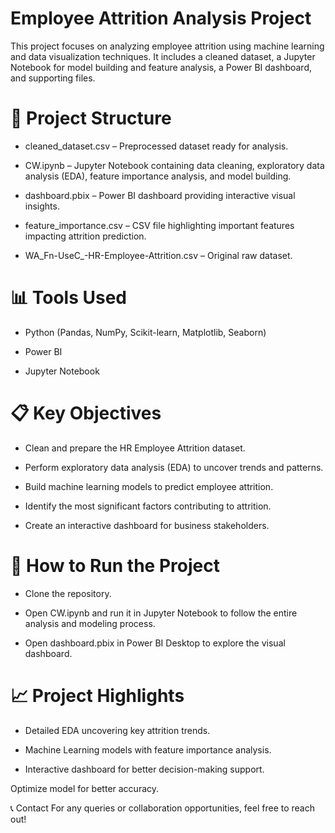 # Employee Attrition Analysis Project
This project focuses on analyzing employee attrition using machine learning and data visualization techniques.
It includes a cleaned dataset, a Jupyter Notebook for model building and feature analysis, a Power BI dashboard, and supporting files.

# 📂 Project Structure
- cleaned_dataset.csv – Preprocessed dataset ready for analysis.

- CW.ipynb – Jupyter Notebook containing data cleaning, exploratory data analysis (EDA), feature importance analysis, and model building.

- dashboard.pbix – Power BI dashboard providing interactive visual insights.

- feature_importance.csv – CSV file highlighting important features impacting attrition prediction.

- WA_Fn-UseC_-HR-Employee-Attrition.csv – Original raw dataset.

# 📊 Tools Used
- Python (Pandas, NumPy, Scikit-learn, Matplotlib, Seaborn)

- Power BI

- Jupyter Notebook

# 📋 Key Objectives
- Clean and prepare the HR Employee Attrition dataset.

- Perform exploratory data analysis (EDA) to uncover trends and patterns.

- Build machine learning models to predict employee attrition.

- Identify the most significant factors contributing to attrition.

- Create an interactive dashboard for business stakeholders.

# 🚀 How to Run the Project
- Clone the repository.

- Open CW.ipynb and run it in Jupyter Notebook to follow the entire analysis and modeling process.

- Open dashboard.pbix in Power BI Desktop to explore the visual dashboard.

# 📈 Project Highlights
- Detailed EDA uncovering key attrition trends.

- Machine Learning models with feature importance analysis.

- Interactive dashboard for better decision-making support.



Optimize model for better accuracy.

📞 Contact
For any queries or collaboration opportunities, feel free to reach out!

